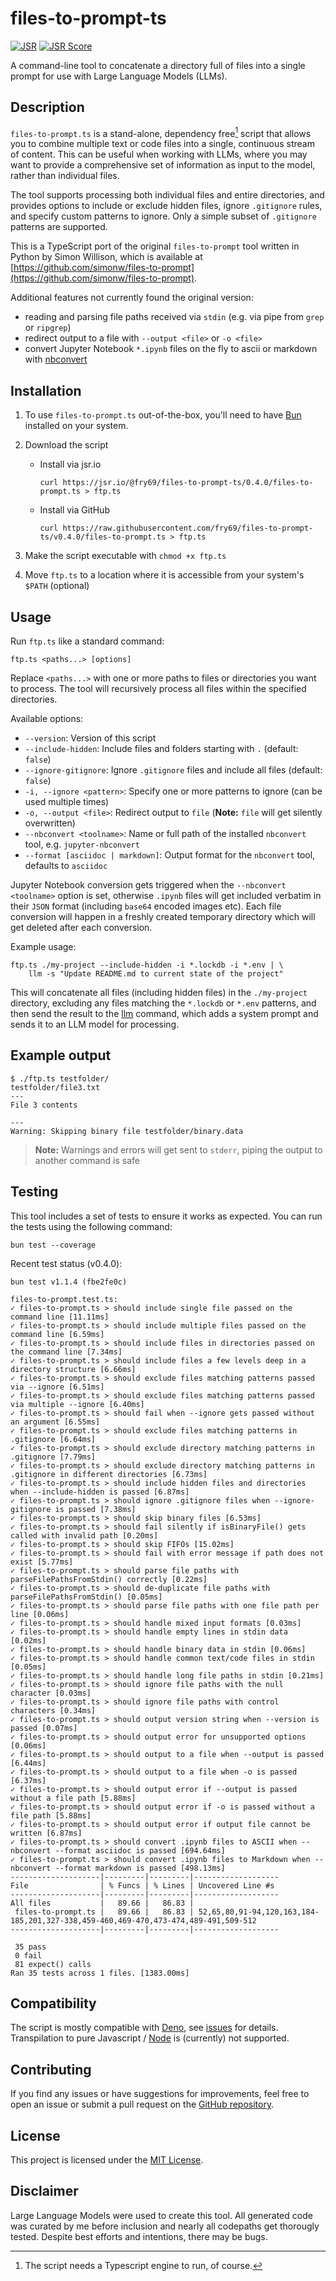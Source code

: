 # files-to-prompt-ts

[![JSR](https://jsr.io/badges/@fry69/files-to-prompt-ts)](https://jsr.io/@fry69/files-to-prompt-ts)
[![JSR Score](https://jsr.io/badges/@fry69/files-to-prompt-ts/score)](https://jsr.io/@fry69/files-to-prompt-ts)

A command-line tool to concatenate a directory full of files into a single prompt for use with Large Language Models (LLMs).

## Description

`files-to-prompt.ts` is a stand-alone, dependency free[^1] script that allows you to combine multiple text or code files into a single, continuous stream of content. This can be useful when working with LLMs, where you may want to provide a comprehensive set of information as input to the model, rather than individual files.

The tool supports processing both individual files and entire directories, and provides options to include or exclude hidden files, ignore `.gitignore` rules, and specify custom patterns to ignore. Only a simple subset of `.gitignore` patterns are supported.

This is a TypeScript port of the original `files-to-prompt` tool written in Python by Simon Willison, which is available at [https://github.com/simonw/files-to-prompt](https://github.com/simonw/files-to-prompt).

Additional features not currently found the original version:
- reading and parsing file paths received via `stdin` (e.g. via pipe from `grep` or `ripgrep`)
- redirect output to a file with `--output <file>` or `-o <file>`
- convert Jupyter Notebook `*.ipynb` files on the fly to ascii or markdown with [nbconvert](https://nbconvert.readthedocs.io/en/latest/index.html)

[^1]: The script needs a Typescript engine to run, of course.

## Installation

1. To use `files-to-prompt.ts` out-of-the-box, you'll need to have [Bun](https://bun.sh/) installed on your system.

2. Download the script
    - Install via jsr.io
        ```shell
        curl https://jsr.io/@fry69/files-to-prompt-ts/0.4.0/files-to-prompt.ts > ftp.ts
        ```

    - Install via GitHub

        ```shell
        curl https://raw.githubusercontent.com/fry69/files-to-prompt-ts/v0.4.0/files-to-prompt.ts > ftp.ts
        ```

3. Make the script executable with `chmod +x ftp.ts`
4. Move `ftp.ts` to a location where it is accessible from your system's `$PATH` (optional)

## Usage

Run `ftp.ts` like a standard command:

```
ftp.ts <paths...> [options]
```

Replace `<paths...>` with one or more paths to files or directories you want to process. The tool will recursively process all files within the specified directories.

Available options:

- `--version`: Version of this script
- `--include-hidden`: Include files and folders starting with `.` (default: `false`)
- `--ignore-gitignore`: Ignore `.gitignore` files and include all files (default: `false`)
- `-i, --ignore <pattern>`: Specify one or more patterns to ignore (can be used multiple times)
- `-o, --output <file>`: Redirect output to `file` (**Note:** `file` will get silently overwritten)
- `--nbconvert <toolname>`: Name or full path of the installed `nbconvert` tool, e.g. `jupyter-nbconvert`
- `--format [asciidoc | markdown]`: Output format for the `nbconvert` tool, defaults to `asciidoc`

Jupyter Notebook conversion gets triggered when the `--nbconvert <toolname>` option is set, otherwise `.ipynb` files will get included verbatim in their `JSON` format (including `base64` encoded images etc). Each file conversion will happen in a freshly created temporary directory which will get deleted after each conversion.

Example usage:

```
ftp.ts ./my-project --include-hidden -i *.lockdb -i *.env | \
    llm -s "Update README.md to current state of the project"
```

This will concatenate all files (including hidden files) in the `./my-project` directory, excluding any files matching the `*.lockdb` or `*.env` patterns, and then send the result to the [llm](https://llm.datasette.io/en/stable/) command, which adds a system prompt and sends it to an LLM model for processing.

## Example output

```
$ ./ftp.ts testfolder/
testfolder/file3.txt
---
File 3 contents

---
Warning: Skipping binary file testfolder/binary.data
```
> **Note:** Warnings and errors will get sent to `stderr`, piping the output to another command is safe

## Testing

This tool includes a set of tests to ensure it works as expected. You can run the tests using the following command:

```
bun test --coverage
```

Recent test status (v0.4.0):

```
bun test v1.1.4 (fbe2fe0c)

files-to-prompt.test.ts:
✓ files-to-prompt.ts > should include single file passed on the command line [11.11ms]
✓ files-to-prompt.ts > should include multiple files passed on the command line [6.59ms]
✓ files-to-prompt.ts > should include files in directories passed on the command line [7.34ms]
✓ files-to-prompt.ts > should include files a few levels deep in a directory structure [6.66ms]
✓ files-to-prompt.ts > should exclude files matching patterns passed via --ignore [6.51ms]
✓ files-to-prompt.ts > should exclude files matching patterns passed via multiple --ignore [6.40ms]
✓ files-to-prompt.ts > should fail when --ignore gets passed without an argument [6.55ms]
✓ files-to-prompt.ts > should exclude files matching patterns in .gitignore [6.64ms]
✓ files-to-prompt.ts > should exclude directory matching patterns in .gitignore [7.79ms]
✓ files-to-prompt.ts > should exclude directory matching patterns in .gitignore in different directories [6.73ms]
✓ files-to-prompt.ts > should include hidden files and directories when --include-hidden is passed [6.87ms]
✓ files-to-prompt.ts > should ignore .gitignore files when --ignore-gitignore is passed [7.38ms]
✓ files-to-prompt.ts > should skip binary files [6.53ms]
✓ files-to-prompt.ts > should fail silently if isBinaryFile() gets called with invalid path [0.20ms]
✓ files-to-prompt.ts > should skip FIFOs [15.02ms]
✓ files-to-prompt.ts > should fail with error message if path does not exist [5.77ms]
✓ files-to-prompt.ts > should parse file paths with parseFilePathsFromStdin() correctly [0.22ms]
✓ files-to-prompt.ts > should de-duplicate file paths with parseFilePathsFromStdin() [0.05ms]
✓ files-to-prompt.ts > should parse file paths with one file path per line [0.06ms]
✓ files-to-prompt.ts > should handle mixed input formats [0.03ms]
✓ files-to-prompt.ts > should handle empty lines in stdin data [0.02ms]
✓ files-to-prompt.ts > should handle binary data in stdin [0.06ms]
✓ files-to-prompt.ts > should handle common text/code files in stdin [0.05ms]
✓ files-to-prompt.ts > should handle long file paths in stdin [0.21ms]
✓ files-to-prompt.ts > should ignore file paths with the null character [0.03ms]
✓ files-to-prompt.ts > should ignore file paths with control characters [0.34ms]
✓ files-to-prompt.ts > should output version string when --version is passed [0.07ms]
✓ files-to-prompt.ts > should output error for unsupported options [0.06ms]
✓ files-to-prompt.ts > should output to a file when --output is passed [6.44ms]
✓ files-to-prompt.ts > should output to a file when -o is passed [6.37ms]
✓ files-to-prompt.ts > should output error if --output is passed without a file path [5.88ms]
✓ files-to-prompt.ts > should output error if -o is passed without a file path [5.88ms]
✓ files-to-prompt.ts > should output error if output file cannot be written [6.87ms]
✓ files-to-prompt.ts > should convert .ipynb files to ASCII when --nbconvert --format asciidoc is passed [694.64ms]
✓ files-to-prompt.ts > should convert .ipynb files to Markdown when --nbconvert --format markdown is passed [498.13ms]
--------------------|---------|---------|-------------------
File                | % Funcs | % Lines | Uncovered Line #s
--------------------|---------|---------|-------------------
All files           |   89.66 |   86.83 |
 files-to-prompt.ts |   89.66 |   86.83 | 52,65,80,91-94,120,163,184-185,201,327-338,459-460,469-470,473-474,489-491,509-512
--------------------|---------|---------|-------------------

 35 pass
 0 fail
 81 expect() calls
Ran 35 tests across 1 files. [1383.00ms]
```

## Compatibility

The script is mostly compatible with [Deno](https://deno.com/), see [issues](https://github.com/fry69/files-to-prompt-ts/issues) for details.
Transpilation to pure Javascript / [Node](https://nodejs.org/en) is (currently) not supported.

## Contributing

If you find any issues or have suggestions for improvements, feel free to open an issue or submit a pull request on the [GitHub repository](https://github.com/fry69/files-to-prompt-ts).

## License

This project is licensed under the [MIT License](LICENSE).

## Disclaimer

Large Language Models were used to create this tool. All generated code was curated by me before inclusion and nearly all codepaths get thorougly tested. Despite best efforts and intentions, there may be bugs.
